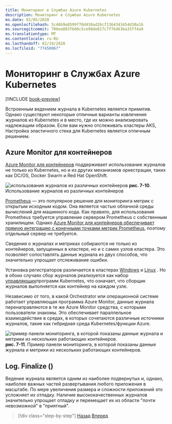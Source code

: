 ```yaml
---
title: Мониторинг в Службах Azure Kubernetes
description: Мониторинг в Службах Azure Kubernetes
ms.date: 02/05/2020
ms.openlocfilehash: 5c46b9e8599f70d430ad26cf1364343454d30a16
ms.sourcegitcommit: 700ea803fb06c5ce98de017c7f76463ba33ff4a9
ms.translationtype: MT
ms.contentlocale: ru-RU
ms.lasthandoff: 02/19/2020
ms.locfileid: "77450067"
---
```

# <a name="monitoring-in-azure-kubernetes-services"></a>Мониторинг в Службах Azure Kubernetes

[!INCLUDE [book-preview](../../../includes/book-preview.md)]

Встроенным ведением журнала в Kubernetes является примитив. Однако существуют некоторые отличные варианты извлечения журналов из Kubernetes и в место, где их можно анализировать надлежащим образом. Если вам нужно отслеживать кластеры AKS, Настройка эластичного стека для Kubernetes является отличным решением.

## <a name="azure-monitor-for-containers"></a>Azure Monitor для контейнеров

[Azure Monitor для контейнеров](https://docs.microsoft.com/azure/azure-monitor/insights/container-insights-overview) поддерживает использование журналов не только из Kubernetes, но и из других механизмов оркестрации, таких как DC/OS, Docker Swarm и Red Hat OpenShift.

![использования журналов из различных контейнеров](./media/containers-diagram.png)
**рис. 7-10**. Использование журналов из различных контейнеров

[Prometheus](https://prometheus.io/) — это популярное решение для мониторинга метрик с открытым исходным кодом. Она является частью облачной среды вычислений для машинного кода. Как правило, для использования Prometheus требуется управление сервером Prometheus с собственным хранилищем. Однако [Azure Monitor для контейнеров обеспечивает прямую интеграцию с конечными точками метрик Prometheus](https://docs.microsoft.com/azure/azure-monitor/insights/container-insights-prometheus-integration), поэтому отдельный сервер не требуется.

Сведения о журналах и метриках собираются не только из контейнеров, запущенных в кластере, но и с самих узлов кластера. Это позволяет сопоставлять данные журнала из двух способов, что значительно упрощает отслеживание ошибки.

Установка регистраторов различается в кластерах [Windows](https://docs.microsoft.com/azure/azure-monitor/insights/containers#configure-a-log-analytics-windows-agent-for-kubernetes) и [Linux](https://docs.microsoft.com/azure/azure-monitor/insights/containers#configure-a-log-analytics-linux-agent-for-kubernetes) . Но в обоих случаях сбор журналов реализуется как набор [управляющих](https://kubernetes.io/docs/concepts/workloads/controllers/daemonset/)программ Kubernetes, что означает, что сборщик журналов выполняется как контейнер на каждом узле.

Независимо от того, в какой Orchestrator или операционной системе работает управляющая программа Azure Monitor, данные журнала перенаправляются в те же Azure Monitor средства, с которыми пользователи знакомы. Это обеспечивает параллельное взаимодействие в средах, в которых сочетаются различные источники журналов, такие как гибридная среда Kubernetes/функции Azure.

![пример панели мониторинга, в которой показаны данные журнала и метрики из нескольких работающих контейнеров.](./media/containers-dashboard.png)
**рис. 7-11**. Пример панели мониторинга, в которой показаны данные журнала и метрики из нескольких работающих контейнеров.

## <a name="logfinalize"></a>Log. Finalize ()

Ведение журнала является одним из наиболее подвернутых и, однако, наиболее важных частей развертывания любого приложения в масштабе. По мере увеличения размера и сложности приложений это усложняет их отладку. Наличие высококачественных журналов значительно упрощает отладку и перемещает их из области "почти невозможной" в "приятный".

>[!div class="step-by-step"]
>[Назад](logging-with-elastic-stack.md)
>[Вперед](azure-monitor.md)
